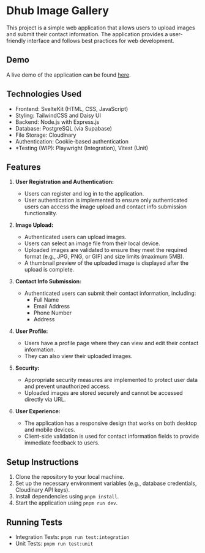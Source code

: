 # Dhub Image Gallery

This project is a simple web application that allows users to upload images and submit their contact information. The application provides a user-friendly interface and follows best practices for web development.

## Demo

A live demo of the application can be found [here](https://dhub-gallery.netlify.app/).

## Technologies Used

- Frontend: SvelteKit (HTML, CSS, JavaScript)
- Styling: TailwindCSS and Daisy UI
- Backend: Node.js with Express.js
- Database: PostgreSQL (via Supabase)
- File Storage: Cloudinary
- Authentication: Cookie-based authentication
- *Testing (WIP): Playwright (Integration), Vitest (Unit)

## Features

1. **User Registration and Authentication:**
   - Users can register and log in to the application.
   - User authentication is implemented to ensure only authenticated users can access the image upload and contact info submission functionality.

2. **Image Upload:**
   - Authenticated users can upload images.
   - Users can select an image file from their local device.
   - Uploaded images are validated to ensure they meet the required format (e.g., JPG, PNG, or GIF) and size limits (maximum 5MB).
   - A thumbnail preview of the uploaded image is displayed after the upload is complete.

3. **Contact Info Submission:**
   - Authenticated users can submit their contact information, including:
     - Full Name
     - Email Address
     - Phone Number
     - Address

4. **User Profile:**
   - Users have a profile page where they can view and edit their contact information.
   - They can also view their uploaded images.

5. **Security:**
   - Appropriate security measures are implemented to protect user data and prevent unauthorized access.
   - Uploaded images are stored securely and cannot be accessed directly via URL.

6. **User Experience:**
   - The application has a responsive design that works on both desktop and mobile devices.
   - Client-side validation is used for contact information fields to provide immediate feedback to users.


## Setup Instructions

1. Clone the repository to your local machine.
2. Set up the necessary environment variables (e.g., database credentials, Cloudinary API keys).
3. Install dependencies using `pnpm install`.
4. Start the application using `pnpm run dev`.

## Running Tests

- Integration Tests: `pnpm run test:integration`
- Unit Tests: `pnpm run test:unit`
